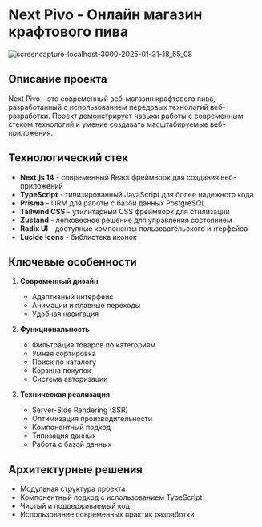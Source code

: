 # Next Pivo - Онлайн магазин крафтового пива
![screencapture-localhost-3000-2025-01-31-18_55_08](https://github.com/user-attachments/assets/12f4bf76-c3bb-4753-be25-9bcbb2131591)

## Описание проекта
Next Pivo - это современный веб-магазин крафтового пива, разработанный с использованием передовых технологий веб-разработки. Проект демонстрирует навыки работы с современным стеком технологий и умение создавать масштабируемые веб-приложения.

## Технологический стек
- **Next.js 14** - современный React фреймворк для создания веб-приложений
- **TypeScript** - типизированный JavaScript для более надежного кода
- **Prisma** - ORM для работы с базой данных PostgreSQL
- **Tailwind CSS** - утилитарный CSS фреймворк для стилизации
- **Zustand** - легковесное решение для управления состоянием
- **Radix UI** - доступные компоненты пользовательского интерфейса
- **Lucide Icons** - библиотека иконок

## Ключевые особенности
1. **Современный дизайн**
   - Адаптивный интерфейс
   - Анимации и плавные переходы
   - Удобная навигация

2. **Функциональность**
   - Фильтрация товаров по категориям
   - Умная сортировка
   - Поиск по каталогу
   - Корзина покупок
   - Система авторизации

3. **Техническая реализация**
   - Server-Side Rendering (SSR)
   - Оптимизация производительности
   - Компонентный подход
   - Типизация данных
   - Работа с базой данных

## Архитектурные решения
- Модульная структура проекта
- Компонентный подход с использованием TypeScript
- Чистый и поддерживаемый код
- Использование современных практик разработки
